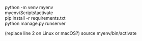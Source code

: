 python -m venv myenv <br/>
myenv\Scripts\activate <br/>
pip install -r requirements.txt <br/>
python manage.py runserver <br/>

(replace line 2 on Linux or macOS?)   source myenv/bin/activate <br/>
